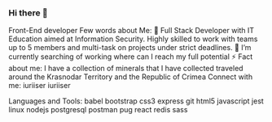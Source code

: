 ### Hi there 👋


Front-End developer
Few words about Me:
🎯 Full Stack Developer with IT Education aimed at Information Security. Highly skilled to work with teams up to 5 members and multi-task on projects under strict deadlines.
🔭 I’m currently searching of working where can I reach my full potential
⚡ Fact about me: I have a collection of minerals that I have collected traveled around the Krasnodar Territory and the Republic of Crimea
Connect with me:
iuriiser iuriiser

Languages and Tools:
babel bootstrap css3 express git html5 javascript jest linux nodejs postgresql postman pug react redis sass

